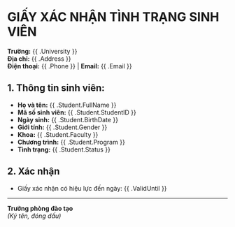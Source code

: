 # GIẤY XÁC NHẬN TÌNH TRẠNG SINH VIÊN

**Trường:** {{ .University }}  
**Địa chỉ:** {{ .Address }}  
**Điện thoại:** {{ .Phone }} | **Email:** {{ .Email }}

## 1. Thông tin sinh viên:

- **Họ và tên:** {{ .Student.FullName }}
- **Mã số sinh viên:** {{ .Student.StudentID }}
- **Ngày sinh:** {{ .Student.BirthDate }}
- **Giới tính:** {{ .Student.Gender }}
- **Khoa:** {{ .Student.Faculty }}
- **Chương trình:** {{ .Student.Program }}
- **Tình trạng:** {{ .Student.Status }}

## 2. Xác nhận

- Giấy xác nhận có hiệu lực đến ngày: {{ .ValidUntil }}

---

**Trưởng phòng đào tạo**  
_(Ký tên, đóng dấu)_
